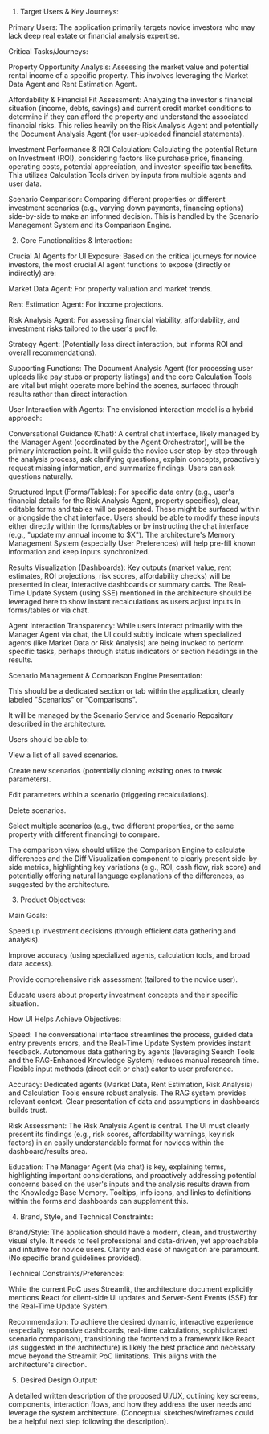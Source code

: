 1. Target Users & Key Journeys:



Primary Users: The application primarily targets novice investors who may lack deep real estate or financial analysis expertise.

Critical Tasks/Journeys:

Property Opportunity Analysis: Assessing the market value and potential rental income of a specific property. This involves leveraging the Market Data Agent and Rent Estimation Agent.

Affordability & Financial Fit Assessment: Analyzing the investor's financial situation (income, debts, savings) and current credit market conditions to determine if they can afford the property and understand the associated financial risks. This relies heavily on the Risk Analysis Agent and potentially the Document Analysis Agent (for user-uploaded financial statements).

Investment Performance & ROI Calculation: Calculating the potential Return on Investment (ROI), considering factors like purchase price, financing, operating costs, potential appreciation, and investor-specific tax benefits. This utilizes Calculation Tools driven by inputs from multiple agents and user data.

Scenario Comparison: Comparing different properties or different investment scenarios (e.g., varying down payments, financing options) side-by-side to make an informed decision. This is handled by the Scenario Management System and its Comparison Engine.

2. Core Functionalities & Interaction:



Crucial AI Agents for UI Exposure: Based on the critical journeys for novice investors, the most crucial AI agent functions to expose (directly or indirectly) are:

Market Data Agent: For property valuation and market trends.

Rent Estimation Agent: For income projections.

Risk Analysis Agent: For assessing financial viability, affordability, and investment risks tailored to the user's profile.

Strategy Agent: (Potentially less direct interaction, but informs ROI and overall recommendations).

Supporting Functions: The Document Analysis Agent (for processing user uploads like pay stubs or property listings) and the core Calculation Tools are vital but might operate more behind the scenes, surfaced through results rather than direct interaction.

User Interaction with Agents: The envisioned interaction model is a hybrid approach:

Conversational Guidance (Chat): A central chat interface, likely managed by the Manager Agent (coordinated by the Agent Orchestrator), will be the primary interaction point. It will guide the novice user step-by-step through the analysis process, ask clarifying questions, explain concepts, proactively request missing information, and summarize findings. Users can ask questions naturally.

Structured Input (Forms/Tables): For specific data entry (e.g., user's financial details for the Risk Analysis Agent, property specifics), clear, editable forms and tables will be presented. These might be surfaced within or alongside the chat interface. Users should be able to modify these inputs either directly within the forms/tables or by instructing the chat interface (e.g., "update my annual income to $X"). The architecture's Memory Management System (especially User Preferences) will help pre-fill known information and keep inputs synchronized.

Results Visualization (Dashboards): Key outputs (market value, rent estimates, ROI projections, risk scores, affordability checks) will be presented in clear, interactive dashboards or summary cards. The Real-Time Update System (using SSE) mentioned in the architecture should be leveraged here to show instant recalculations as users adjust inputs in forms/tables or via chat.

Agent Interaction Transparency: While users interact primarily with the Manager Agent via chat, the UI could subtly indicate when specialized agents (like Market Data or Risk Analysis) are being invoked to perform specific tasks, perhaps through status indicators or section headings in the results.

Scenario Management & Comparison Engine Presentation:

This should be a dedicated section or tab within the application, clearly labeled "Scenarios" or "Comparisons".

It will be managed by the Scenario Service and Scenario Repository described in the architecture.

Users should be able to:

View a list of all saved scenarios.

Create new scenarios (potentially cloning existing ones to tweak parameters).

Edit parameters within a scenario (triggering recalculations).

Delete scenarios.

Select multiple scenarios (e.g., two different properties, or the same property with different financing) to compare.

The comparison view should utilize the Comparison Engine to calculate differences and the Diff Visualization component to clearly present side-by-side metrics, highlighting key variations (e.g., ROI, cash flow, risk score) and potentially offering natural language explanations of the differences, as suggested by the architecture.

3. Product Objectives:



Main Goals:

Speed up investment decisions (through efficient data gathering and analysis).

Improve accuracy (using specialized agents, calculation tools, and broad data access).

Provide comprehensive risk assessment (tailored to the novice user).

Educate users about property investment concepts and their specific situation.

How UI Helps Achieve Objectives:

Speed: The conversational interface streamlines the process, guided data entry prevents errors, and the Real-Time Update System provides instant feedback. Autonomous data gathering by agents (leveraging Search Tools and the RAG-Enhanced Knowledge System) reduces manual research time. Flexible input methods (direct edit or chat) cater to user preference.

Accuracy: Dedicated agents (Market Data, Rent Estimation, Risk Analysis) and Calculation Tools ensure robust analysis. The RAG system provides relevant context. Clear presentation of data and assumptions in dashboards builds trust.

Risk Assessment: The Risk Analysis Agent is central. The UI must clearly present its findings (e.g., risk scores, affordability warnings, key risk factors) in an easily understandable format for novices within the dashboard/results area.

Education: The Manager Agent (via chat) is key, explaining terms, highlighting important considerations, and proactively addressing potential concerns based on the user's inputs and the analysis results drawn from the Knowledge Base Memory. Tooltips, info icons, and links to definitions within the forms and dashboards can supplement this.

4. Brand, Style, and Technical Constraints:



Brand/Style: The application should have a modern, clean, and trustworthy visual style. It needs to feel professional and data-driven, yet approachable and intuitive for novice users. Clarity and ease of navigation are paramount. (No specific brand guidelines provided).

Technical Constraints/Preferences:

While the current PoC uses Streamlit, the architecture document explicitly mentions React for client-side UI updates and Server-Sent Events (SSE) for the Real-Time Update System.

Recommendation: To achieve the desired dynamic, interactive experience (especially responsive dashboards, real-time calculations, sophisticated scenario comparison), transitioning the frontend to a framework like React (as suggested in the architecture) is likely the best practice and necessary move beyond the Streamlit PoC limitations. This aligns with the architecture's direction.


5. Desired Design Output:


A detailed written description of the proposed UI/UX, outlining key screens, components, interaction flows, and how they address the user needs and leverage the system architecture. (Conceptual sketches/wireframes could be a helpful next step following the description).